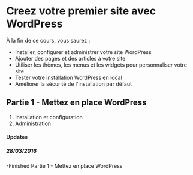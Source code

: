 # Creez votre premier site avec WordPress

À la fin de ce cours, vous saurez :
- Installer, configurer et administrer votre site WordPress
- Ajouter des pages et des articles à votre site
- Utiliser les thèmes, les menus et les widgets pour personnaliser votre site
- Tester votre installation WordPress en local
- Améliorer la sécurité de l'installation par défaut

## Partie 1 - Mettez en place WordPress
1. Installation et configuration
2. Administration

#### Updates
##### 28/03/2016
-Finished Partie 1 - Mettez en place WordPress
